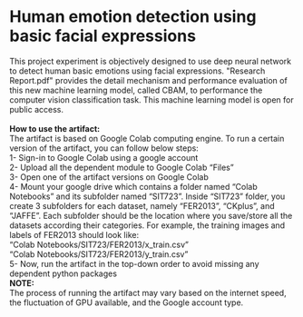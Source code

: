 <h1>Human emotion detection using basic facial expressions</h1>
This project experiment is objectively designed to use deep neural network to detect human basic emotions using facial expressions. "Research Report.pdf" provides the detail mechanism and performance evaluation of this new machine learning model, called CBAM, to performance the computer vision classification task. This machine learning model is open for public access.</br></br>
<b>How to use the artifact:</b> </br>
The artifact is based on Google Colab computing engine. To run a certain version of the artifact, you can follow below steps: </br>
1-	Sign-in to Google Colab using a google account</br>
2-	Upload all the dependent module to Google Colab “Files”</br>
3-	Open one of the artifact versions on Google Colab</br>
4-	Mount your google drive which contains a folder named “Colab Notebooks” and its subfolder named “SIT723”. Inside “SIT723” folder, you create 3 subfolders for each dataset, namely “FER2013”, “CKplus”, and “JAFFE”. Each subfolder should be the location where you save/store all the datasets according their categories.
For example, the training images and labels of FER2013 should look like:</br>
“Colab Notebooks/SIT723/FER2013/x_train.csv”</br>
“Colab Notebooks/SIT723/FER2013/y_train.csv”</br>
5-	Now, run the artifact in the top-down order to avoid missing any dependent python packages</br>
<b>NOTE:</b></br>
The process of running the artifact may vary based on the internet speed, the fluctuation of GPU available, and the Google account type.
